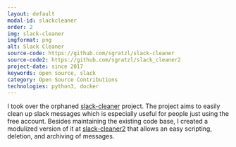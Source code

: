 ```yaml
---
layout: default
modal-id: slackcleaner
order: 2
img: slack-cleaner
imgformat: png
alt: Slack Cleaner
source-code: https://github.com/sgratzl/slack-cleaner
source-code2: https://github.com/sgratzl/slack_cleaner2
project-date: since 2017
keywords: open source, slack
category: Open Source Contributions
technologies: python3, docker
---
```


I took over the orphaned [slack-cleaner](https://github.com/sgratzl/slack-cleaner) project. The project aims to easily clean up slack messages which is especially useful for people just using the free account. Besides maintaining the existing code base, I created a modulized version of it at [slack-cleaner2](https://github.com/sgratzl/slack_cleaner2) that allows an easy scripting, deletion, and archiving of messages.